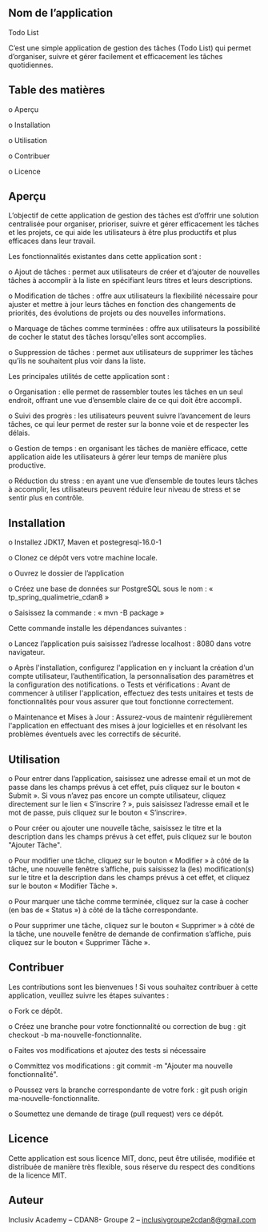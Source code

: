 
## Nom de l’application 

Todo List

C’est une simple application de gestion des tâches (Todo List) qui permet d’organiser, suivre et gérer facilement et efficacement les tâches quotidiennes.


## Table des matières


o	Aperçu

o	Installation

o	Utilisation

o	Contribuer

o	Licence



## Aperçu

L’objectif de cette application de gestion des tâches est d’offrir une solution centralisée pour organiser, prioriser, suivre et gérer efficacement les tâches et les projets, ce qui aide les utilisateurs à être plus productifs et plus efficaces dans leur travail.



 
Les fonctionnalités existantes dans cette application sont :


o	Ajout de tâches : permet aux utilisateurs de créer et d’ajouter de nouvelles tâches à accomplir à la liste en spécifiant leurs titres et leurs descriptions.

o	Modification de tâches : offre aux utilisateurs la flexibilité nécessaire pour ajuster et mettre à jour leurs tâches en fonction des changements de priorités, des évolutions de projets ou des nouvelles informations.

o	Marquage de tâches comme terminées : offre aux utilisateurs la possibilité de cocher le statut des tâches lorsqu'elles sont accomplies.

o	Suppression de tâches : permet aux utilisateurs de supprimer les tâches qu’ils ne souhaitent plus voir dans la liste.


Les principales utilités de cette application sont : 

o	Organisation : elle permet de rassembler toutes les tâches en un seul endroit, offrant une vue d’ensemble claire de ce qui doit être accompli.

o	Suivi des progrès : les utilisateurs peuvent suivre l’avancement de leurs tâches, ce qui leur permet de rester sur la bonne voie et de respecter les délais.

o	Gestion de temps : en organisant les tâches de manière efficace, cette application aide les utilisateurs à gérer leur temps de manière plus productive.

o	Réduction du stress : en ayant une vue d’ensemble de toutes leurs tâches à accomplir, les utilisateurs peuvent réduire leur niveau de stress et se sentir plus en contrôle.




## Installation


o	Installez JDK17, Maven et postegresql-16.0-1

o	Clonez ce dépôt vers votre machine locale.

o	Ouvrez le dossier de l’application

o	Créez une base de données sur PostgreSQL sous le nom : « tp_spring_qualimetrie_cdan8 »

o	Saisissez la commande : « mvn -B package »  

Cette commande installe les dépendances suivantes :

 
 
 
 



o	Lancez l’application puis saisissez l’adresse localhost : 8080 dans votre navigateur.

o	Après l'installation, configurez l'application en y incluant la création d'un compte utilisateur, l’authentification, la personnalisation des paramètres et la configuration des notifications.
o	Tests et vérifications : Avant de commencer à utiliser l'application, effectuez des tests unitaires et tests de fonctionnalités pour vous assurer que tout fonctionne correctement. 

o	Maintenance et Mises à Jour : Assurez-vous de maintenir régulièrement l'application en effectuant des mises à jour logicielles et en résolvant les problèmes éventuels avec les correctifs de sécurité.


## Utilisation


o	Pour entrer dans l’application, saisissez une adresse email et un mot de passe dans les champs prévus à cet effet, puis cliquez sur le bouton « Submit ». Si vous n’avez pas encore un compte utilisateur, cliquez directement sur le lien « S’inscrire ? », puis saisissez l’adresse email et le mot de passe, puis cliquez sur le bouton « S’inscrire».

o	Pour créer ou ajouter une nouvelle tâche, saisissez le titre et la description dans les champs prévus à cet effet, puis cliquez sur le bouton "Ajouter Tâche".

o	Pour modifier une tâche, cliquez sur le bouton « Modifier » à côté de la tâche, une nouvelle fenêtre s’affiche, puis saisissez la (les) modification(s) sur le titre et la description dans les champs prévus à cet effet, et cliquez sur le bouton « Modifier Tâche ».


o	Pour marquer une tâche comme terminée, cliquez sur la case à cocher (en bas de « Status ») à côté de la tâche correspondante.

o	Pour supprimer une tâche, cliquez sur le bouton « Supprimer » à côté de la tâche, une nouvelle fenêtre de demande de confirmation s’affiche, puis cliquez sur le bouton « Supprimer Tâche ». 


## Contribuer


Les contributions sont les bienvenues !
Si vous souhaitez contribuer à cette application, veuillez suivre les étapes suivantes :

o	Fork ce dépôt.

o	Créez une branche pour votre fonctionnalité ou correction de bug : git checkout -b ma-nouvelle-fonctionnalite.


o	Faites vos modifications et ajoutez des tests si nécessaire

o	Committez vos modifications : git commit -m "Ajouter ma nouvelle fonctionnalité".

o	Poussez vers la branche correspondante de votre fork : git push origin ma-nouvelle-fonctionnalite.


o	Soumettez une demande de tirage (pull request) vers ce dépôt.


## Licence

Cette application est sous licence MIT, donc, peut être utilisée, modifiée et distribuée de manière très flexible, sous réserve du respect des conditions de la licence MIT.


## Auteur

Inclusiv Academy – CDAN8- Groupe 2 – inclusivgroupe2cdan8@gmail.com
